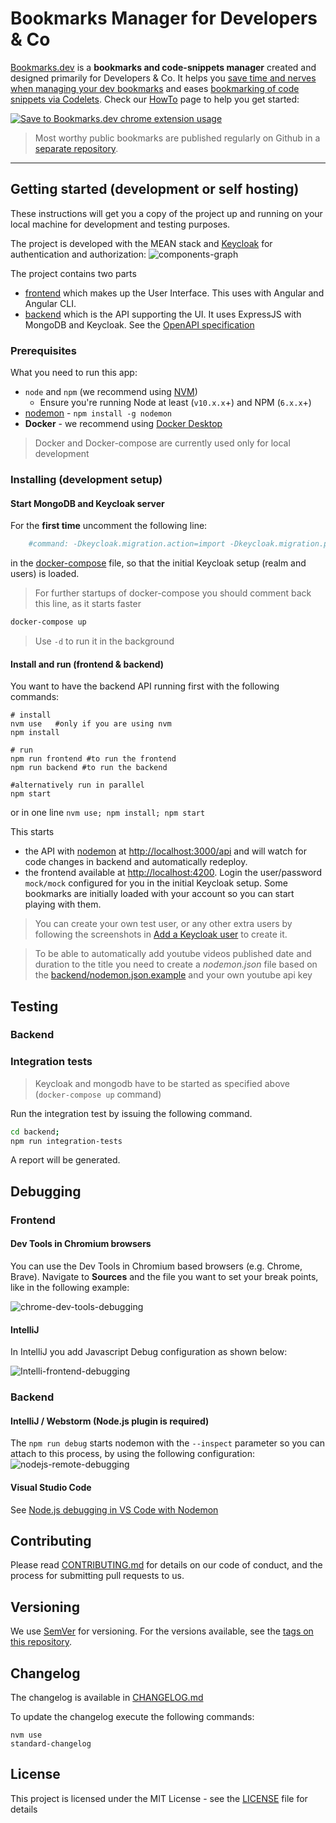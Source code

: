 # Bookmarks Manager for Developers & Co
[Bookmarks.dev](https://www.bookmarks.dev) is a **bookmarks and code-snippets manager** created and designed primarily for Developers & Co.
 It helps you [save time and nerves when managing your dev bookmarks](https://dev.to/ama/how-i-manage-my-dev-bookmarks-and-save-time-and-nerves-56ae)
  and eases [bookmarking of code snippets via Codelets](https://dev.to/ama/bookmarking-code-snippets-with-codelets-3d44). Check our
[HowTo](https://www.bookmarks.dev/howto) page to help you get started:
 
 [![Save to Bookmarks.dev chrome extension usage](documentation/gif/save-youtube-video-to-bookmarks.dev.gif)](https://www.bookmarks.dev/howto)

> Most worthy public bookmarks are published regularly on Github in a [separate repository](https://github.com/CodepediaOrg/bookmarks).

***

## Getting started (development or self hosting)
These instructions will get you a copy of the project up and running on your local machine for development and testing purposes.

The project is developed with the MEAN stack and [Keycloak](http://www.keycloak.org/) for authentication and authorization:
![components-graph](documentation/graphviz/components-graph.png)

The project contains two parts
* [frontend](frontend) which makes up the User Interface. This uses with Angular and Angular CLI.
* [backend](backend) which is the API supporting the UI. It uses ExpressJS with MongoDB and Keycloak. See the [OpenAPI specification](https://www.bookmarks.dev/api/docs)

### Prerequisites
What you need to run this app:
* `node` and `npm` (we recommend using [NVM](https://github.com/creationix/nvm))
  * Ensure you're running Node at least (`v10.x.x`+) and NPM (`6.x.x`+)
* [nodemon](https://nodemon.io/) - `npm install -g nodemon`
* **Docker** - we recommend using [Docker Desktop](https://www.docker.com/products/docker-desktop)

> Docker and Docker-compose are currently used only for local development

### Installing (**development setup**)
#### Start MongoDB and Keycloak server
For the **first time** uncomment the following line:
```yaml
    #command: -Dkeycloak.migration.action=import -Dkeycloak.migration.provider=dir -Dkeycloak.migration.dir=/tmp/keycloak/export-import -Dkeycloak.migration.strategy=IGNORE_EXISTING
```
in the [docker-compose](docker-compose.yml) file, so that the initial Keycloak setup (realm and users) is loaded.

> For further startups of docker-compose you should comment back this line, as it starts faster

```bash
docker-compose up
```
> Use `-d` to run it in the background

#### Install and run (frontend & backend)
You want to have the backend API running first with the following commands:

```shell
# install
nvm use   #only if you are using nvm
npm install

# run
npm run frontend #to run the frontend
npm run backend #to run the backend

#alternatively run in parallel
npm start
```
or in one line `nvm use; npm install; npm start`

This starts
 * the API with [nodemon](http://nodemon.io) at [http://localhost:3000/api](http://localhost:3000/api)
 and will watch for code changes in backend and automatically redeploy.
 * the frontend available at [http://localhost:4200](http://localhost:4200). Login the user/password `mock/mock` configured
  for you in the initial Keycloak setup. Some bookmarks are initially loaded with your account so you can start playing with them. 

> You can create your own test user, or any other extra users by following the screenshots in
> [Add a Keycloak user](documentation/keycloak/add-keycloak-user.md) to create it.

> To be able to automatically add youtube videos published date and duration to the title you need to
create a _nodemon.json_ file based on the [backend/nodemon.json.example](backend/nodemon.json.example) and your own youtube api key

## Testing
### Backend
### Integration tests

> Keycloak and mongodb have to be started as specified above (`docker-compose up` command)

Run the integration test by issuing the following command.

```bash
cd backend;
npm run integration-tests
```

A report will be generated.

## Debugging
### Frontend
#### Dev Tools in Chromium browsers
You can use the Dev Tools in Chromium based browsers (e.g. Chrome, Brave). Navigate to **Sources** and the file you want to set 
your break points, like in the following example:

![chrome-dev-tools-debugging](documentation/debugging/frontend/debug-frontend-chrome-dev-tools.png)

#### IntelliJ
In IntelliJ you add Javascript Debug configuration as shown below:

![Intelli-frontend-debugging](documentation/debugging/frontend/debug-frontend-intellij.png)
 
### Backend
#### IntelliJ / Webstorm (Node.js plugin is required)
The ``npm run debug`` starts nodemon with the `--inspect` parameter so you can attach to this process, by using the following configuration:
![nodejs-remote-debugging](documentation/debugging/backend/attach-to-nodemon-process.png)


#### Visual Studio Code
See [Node.js debugging in VS Code with Nodemon](https://github.com/microsoft/vscode-recipes/tree/master/nodemon)

## Contributing
Please read [CONTRIBUTING.md](CONTRIBUTING.md) for details on our code of conduct, and the process for submitting pull requests to us.

## Versioning
We use [SemVer](http://semver.org/) for versioning. For the versions available, see the [tags on this repository](https://github.com/CodepediaOrg/bookmarks.dev/tags).

## Changelog
The changelog is available in [CHANGELOG.md](CHANGELOG.md)

To update the changelog execute the following commands:
```
nvm use
standard-changelog
```

## License
This project is licensed under the MIT License - see the [LICENSE](LICENSE) file for details
